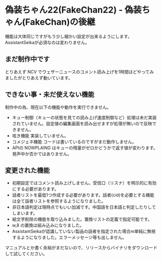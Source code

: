 # 偽装ちゃん22(FakeChan22) - 偽装ちゃん(FakeChan)の後継

機能は大体同じですがもう少し細かい設定が出来るようにします。AssistantSeikaが必須なのは変わりません。

## まだ制作中です

とりあえず NCV でウェザーニュースのコメント読み上げを1時間ほどやってみましたがとりあえず動いています。


## できない事・未だ使えない機能

制作中の為、現在以下の機能や動作を実行できません。

 - キュー制御（キューの状態を見ての読み上げ速度制御など）処理は未だ実装されていません。設定値の編集画面を読み出せますが処理が無いので反映できません。
 - 呟き機能 実装していません。
 - コメジェネ機能 コードは書いているのですがまだ動作しません。
 - APIの NOWPLAING はキューの残量がゼロかどうかで返す値が変わります。発声中か否かではありません。
 
## 変更された機能

 - 初期設定ではコメント読み上げしません。受信口（リスナ）を明示的に有効にする必要があります。
 - 話者リストを最低1つ作成する必要があります。話者(cid)を必要とする機能は全て話者リストを参照するようになりました。
 - 非日本語判定は現時点でもいい加減です。中国語を日本語と判定したりしてしまいます。
 - 絵文字削除の機能を取り込みました。置換リストの定義で指定可能です。
 - w,8 の置換は組み込みになりました。
 - AssistantSeikaが認識していない製品の話者を指定された場合m単純に無視するようになりました。エラーメッセージ等も出しません。

マニュアルとか書く余裕がまだないので、リリースからバイナリをダウンロードして試してください。

 
